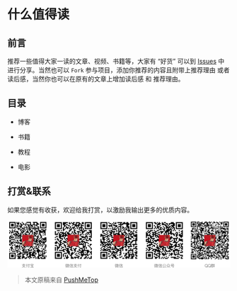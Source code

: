 # 什么值得读

## 前言

推荐一些值得大家一读的文章、视频、书籍等，大家有 “好货” 可以到 [Issues](https://github.com/pushmetop/reading-lists/issues) 中进行分享。当然也可以 `Fork` 参与项目，添加你推荐的内容且附带上推荐理由 或者 读后感，当然你也可以在原有的文章上增加读后感 和 推荐理由。

## 目录

* 博客

* 书籍

* 教程

* 电影

## 打赏&联系

如果您感觉有收获，欢迎给我打赏，以激励我输出更多的优质内容。

![打赏&联系](https://raw.githubusercontent.com/pushmetop/resource/master/donate/donate.png)

> 本文原稿来自 [PushMeTop](https://github.com/pushmetop)
